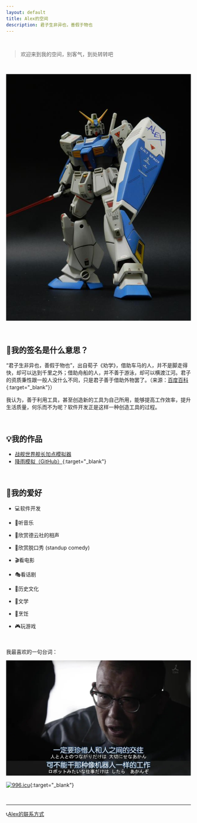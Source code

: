 ```yaml
---
layout: default
title: Alex的空间
description: 君子生非异也，善假于物也
---
```


<br />

> 欢迎来到我的空间，别客气，到处转转吧

<br />

![alexGundam](./images/alex.jpg)

<br />

## 📝我的签名是什么意思？
  
“君子生非异也，善假于物也”，出自荀子《劝学》，借助车马的人，并不是脚走得快，却可以达到千里之外；借助舟船的人，并不善于游泳，却可以横渡江河。君子的资质秉性跟一般人没什么不同，只是君子善于借助外物罢了。（来源：[百度百科](https://baike.baidu.com/item/%E5%96%84%E5%81%87%E4%BA%8E%E7%89%A9/5545115){:target="_blank"}）

我认为，善于利用工具，甚至创造新的工具为自己所用，能够提高工作效率，提升生活质量，何乐而不为呢？软件开发正是这样一种创造工具的过程。

<br />

## 💡我的作品

* [战舰世界舰长加点模拟器](./CapSkillSim.md)
* [降雨模拟（GitHub）](https://github.com/AlexSE-Git/Rainfall_pub){:target="_blank"}

<br />

## 🎡我的爱好

* 💻软件开发

* 🎵听音乐

* 🎤欣赏德云社的相声

* 🎤欣赏脱口秀 (standup comedy)

* 🎬看电影

* 🎭看话剧

* 📜历史文化

* 📖文学

* 🍲烹饪

* 🎮玩游戏

<br />

我最喜欢的一句台词：

![notRobot](./images/notARobot.jpg)

[![996.icu](https://img.shields.io/badge/link-996.icu-red.svg)](https://996.icu){:target="_blank"}

<br />

* * *

📞[Alex的联系方式](./ContactMe.md)

<br />

<br />

<br />

<br />

<br />